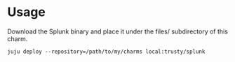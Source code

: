 # Usage

Download the Splunk binary and place it under the files/ subdirectory of this charm.

    juju deploy --repository=/path/to/my/charms local:trusty/splunk

